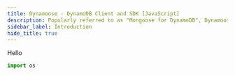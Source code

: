 ```yaml
---
title: Dynamoose - DynamoDB Client and SDK [JavaScript]
description: Popularly referred to as "Mongoose for DynamoDB", Dynamoose is a JavaScript client and SDK for Amazon DynamoDB.
sidebar_label: Introduction
hide_title: true
---
```


Hello

```python
import os
```